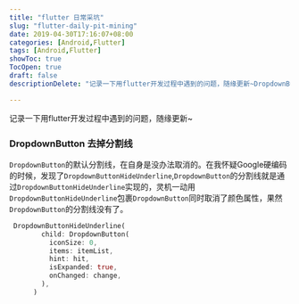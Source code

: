 ```yaml
---
title: "flutter 日常采坑"
slug: "flutter-daily-pit-mining"
date: 2019-04-30T17:16:07+08:00
categories: [Android,Flutter]
tags: [Android,Flutter]
showToc: true
TocOpen: true
draft: false
descriptionDelete: "记录一下用flutter开发过程中遇到的问题，随缘更新~DropdownButton去掉分割线DropdownButton的默认分割线"

---
```

                
记录一下用flutter开发过程中遇到的问题，随缘更新~

### DropdownButton 去掉分割线
`DropdownButton`的默认分割线，在自身是没办法取消的。在我怀疑Google硬编码的时候，发现了`DropdownButtonHideUnderline`,`DropdownButton`的分割线就是通过`DropdownButtonHideUnderline`实现的，灵机一动用`DropdownButtonHideUnderline`包裹`DropdownButton`同时取消了颜色属性，果然`DropdownButton`的分割线没有了。

```dart
 DropdownButtonHideUnderline(
        child: DropdownButton(
          iconSize: 0,
          items: itemList,
          hint: hit,
          isExpanded: true,
          onChanged: change,
        ),
      )
```